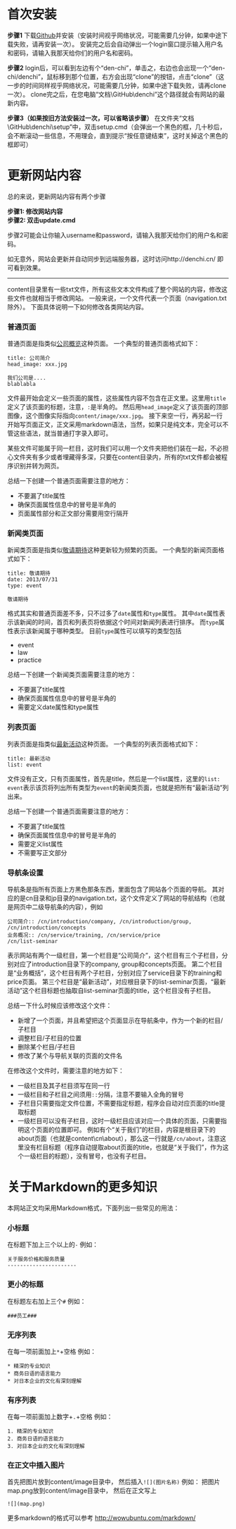 首次安装
========

**步骤1**
下载[Github](http://github-windows.s3.amazonaws.com/GitHubSetup.exe)并安装（安装时间视乎网络状况，可能需要几分钟，如果中途下载失败，请再安装一次）。
安装完之后会自动弹出一个login窗口提示输入用户名和密码，请输入我那天给你们的用户名和密码。

**步骤2**
login后，可以看到左边有个“den-chi”，单击之，右边也会出现一个“den-chi/denchi”，鼠标移到那个位置，右方会出现“clone”的按钮，点击“clone”（这一步的时间同样视乎网络状况，可能需要几分钟，如果中途下载失败，请再clone一次）。
clone完之后，在您电脑“文档\GitHub\denchi”这个路径就会有网站的最新内容。

**步骤3（如果按旧方法安装过一次，可以省略该步骤）**
在文件夹“文档\GitHub\denchi\setup”中，双击setup.cmd（会弹出一个黑色的框，几十秒后，会不断滚动一些信息，不用理会，直到提示“按任意键结束”，这时关掉这个黑色的框即可）


更新网站内容
============

总的来说，更新网站内容有两个步骤

**步骤1: 修改网站内容**<br/>
**步骤2: 双击update.cmd**

步骤2可能会让你输入username和password，请输入我那天给你们的用户名和密码。

如无意外，网站会更新并自动同步到远端服务器，这时访问http://denchi.cn/ 即可看到效果。

---

content目录里有一些txt文件，所有这些文本文件构成了整个网站的内容，修改这些文件也就相当于修改网站。
一般来说，一个文件代表一个页面（navigation.txt除外）。
下面具体说明一下如何修改各类网站内容。


### 普通页面 ###
普通页面是指类似[公司概览](http://denchi.cn/cn/introduction/company/)这种页面。
一个典型的普通页面格式如下：

```
title: 公司简介
head_image: xxx.jpg

我们公司是....
blablabla
```

文件最开始会定义一些页面的属性，这些属性内容不包含在正文里。这里用```title```定义了该页面的标题，注意，```:```是半角的。
然后用```head_image```定义了该页面的顶部图像，这个图像实际指向```content/image/xxx.jpg```。
接下来空一行，再另起一行开始写页面正文，正文采用markdown语法，当然，如果只是纯文本，完全可以不管这些语法，就当普通打字录入即可。

某些文件可能属于同一栏目，这时我们可以用一个文件夹把他们装在一起，不必担心文件夹有多少或者埋藏得多深，只要在content目录内，所有的txt文件都会被程序识别并转为网页。

总结一下创建一个普通页面需要注意的地方：
* 不要漏了title属性
* 确保页面属性信息中的冒号是半角的
* 页面属性部分和正文部分需要用空行隔开

### 新闻类页面 ###
新闻类页面是指类似[敬请期待](http://denchi.cn/cn/news/hello-denchi/)这种更新较为频繁的页面。
一个典型的新闻页面格式如下：

```
title: 敬请期待
date: 2013/07/31
type: event

敬请期待
```

格式其实和普通页面差不多，只不过多了```date```属性和```type```属性。
其中```date```属性表示该新闻的时间，首页和列表页将依据这个时间对新闻列表进行排序。
而```type```属性表示该新闻属于哪种类型。
目前```type```属性可以填写的类型包括
* event
* law
* practice

总结一下创建一个新闻类页面需要注意的地方：
* 不要漏了title属性
* 确保页面属性信息中的冒号是半角的
* 需要定义date属性和type属性

### 列表页面 ###
列表页面是指类似[最新活动](http://denchi.cn/cn/list-seminar/)这种页面。
一个典型的列表页面格式如下：

```
title: 最新活动
list: event
```

文件没有正文，只有页面属性，首先是title，然后是一个list属性，这里的```list: event```表示该页将列出所有类型为```event```的新闻类页面，也就是把所有“最新活动”列出来。

总结一下创建一个普通页面需要注意的地方：
* 不要漏了title属性
* 确保页面属性信息中的冒号是半角的
* 需要定义list属性
* 不需要写正文部分



### 导航条设置 ###
导航条是指所有页面上方黑色那条东西，里面包含了网站各个页面的导航。
其对应的是cn目录和jp目录的navigation.txt，这个文件定义了网站的导航结构（也就是网页中二级导航条的内容），例如

```
公司简介:: /cn/introduction/company, /cn/introduction/group, /cn/introduction/concepts
业务概况:: /cn/service/training, /cn/service/price
/cn/list-seminar
```
表示网站有两个一级栏目，第一个栏目是“公司简介”，这个栏目有三个子栏目，分别对应了introduction目录下的company, group和concepts页面。
第二个栏目是“业务概括”，这个栏目有两个子栏目，分别对应了service目录下的training和price页面。
第三个栏目是“最新活动”，对应根目录下的list-seminar页面，“最新活动”这个栏目标题也抽取自list-seminar页面的title，这个栏目没有子栏目。

总结一下什么时候应该修改这个文件：
* 新增了一个页面，并且希望把这个页面显示在导航条中，作为一个新的栏目/子栏目
* 调整栏目/子栏目的位置
* 删除某个栏目/子栏目
* 修改了某个与导航关联的页面的文件名

在修改这个文件时，需要注意的地方如下：
* 一级栏目及其子栏目须写在同一行
* 一级栏目和子栏目之间须用```::```分隔，注意不要输入全角的冒号
* 子栏目只需要指定文件位置，不需要指定标题，程序会自动对应页面的title提取标题
* 一级栏目可以没有子栏目，这时一级栏目应该对应一个具体的页面，只需要指明这个页面的位置即可。
  例如有个“关于我们”的栏目，内容是根目录下的about页面（也就是content\cn\about），那么这一行就是```/cn/about```，注意这里没有栏目标题（程序自动提取about页面的title，也就是“关于我们”，作为这个一级栏目的标题），没有冒号，也没有子栏目。
  


关于Markdown的更多知识
======================
本网站正文均采用Markdown格式，下面列出一些常见的用法：

### 小标题 ###
在标题下加上三个以上的```-```
例如：
```
关于服务价格和服务质量
----------------------
```

### 更小的标题 ###
在标题左右加上三个```#```
例如：
```
###员工###
```

### 无序列表 ###
在每一项前面加上```*```+空格
例如：
```
* 精深的专业知识
* 商务日语的语言能力
* 对日本企业的文化有深刻理解
```

### 有序列表 ###
在每一项前面加上数字+```.```+空格
例如：
```
1. 精深的专业知识
2. 商务日语的语言能力
3. 对日本企业的文化有深刻理解
```

### 在正文中插入图片 ###
首先把图片放到content/image目录中，
然后插入```![](图片名称)```
例如：
把图片map.png放到content/image目录中，
然后在正文写上
```
![](map.png)
```

更多markdown的格式可以参考
http://wowubuntu.com/markdown/
